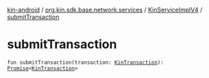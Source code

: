 [kin-android](../../index.md) / [org.kin.sdk.base.network.services](../index.md) / [KinServiceImplV4](index.md) / [submitTransaction](./submit-transaction.md)

# submitTransaction

`fun submitTransaction(transaction: `[`KinTransaction`](../../org.kin.sdk.base.stellar.models/-kin-transaction/index.md)`): `[`Promise`](../../org.kin.sdk.base.tools/-promise/index.md)`<`[`KinTransaction`](../../org.kin.sdk.base.stellar.models/-kin-transaction/index.md)`>`